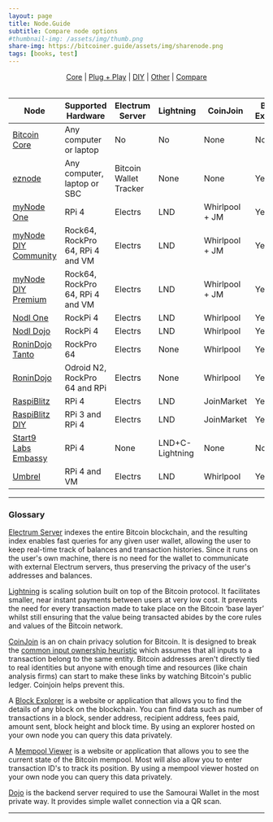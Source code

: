 ```yaml
---
layout: page
title: Node.Guide 
subtitle: Compare node options
#thumbnail-img: /assets/img/thumb.png
share-img: https://bitcoiner.guide/assets/img/sharenode.png
tags: [books, test]
---
```


<p align="center">
  <a href="/node/core">Core</a> |
  <a href="/node/pap">Plug + Play</a> |
  <a href="/node/diy">DIY</a> |
  <a href="/node/other">Other</a> |
  <a href="/node/compare">Compare</a>
  <br><br>
</p>


| Node                  | Supported Hardware               | Electrum Server | Lightning | CoinJoin   | Block Explorer | Mempool Viewer | Dojo |
|-----------------------|----------------------------------|-----------------|-----------|------------|----------------|----------------|------|
| [Bitcoin Core](/node/core/)        | Any computer or laptop           | No              | No        | None       | No             | No             | No   |
| [eznode](/node/other/#eznode)                | Any computer, laptop or SBC | Bitcoin Wallet Tracker | None       | None       | Yes            | Yes            | No   |
| [myNode One](/node/pap/#mynode-one)            | RPi 4                            | Electrs         | LND       | Whirlpool + JM  | Yes            | Yes            | Yes  |
| [myNode DIY Community](/node/diy/#mynode)  | Rock64, RockPro 64, RPi 4 and VM | Electrs         | LND       | Whirlpool + JM  | Yes            | No             | Yes  |
| [myNode DIY Premium](/node/diy/#mynode)    | Rock64, RockPro 64, RPi 4 and VM | Electrs          | LND       | Whirlpool + JM  | Yes            | Yes            | Yes  |
| [Nodl One](/node/pap/#nodl-one)              | RockPi 4                         | Electrs         | LND       | Whirlpool  | Yes            | No             | Yes  | 
| [Nodl Dojo](/node/pap/#nodl-dojo)             | RockPi 4                         | Electrs         | LND       | Whirlpool  | Yes            | No             | Yes  |
| [RoninDojo Tanto](/node/pap/#ronindojo-tanto) | RockPro 64    | Electrs         | None      | Whirlpool  | Yes            | Yes             | Yes  |
| [RoninDojo](h/node/diy/#ronindojo)             | Odroid N2, RockPro 64 and RPi    | Electrs         | None      | Whirlpool  | Yes            | Yes             | Yes  |
| [RaspiBlitz](/node/pap/#raspiblitz)            | RPi 4                            | Electrs         | LND       | JoinMarket | Yes            | Yes            | No   |
| [RaspiBlitz DIY](/node/diy/#raspiblitz)        | RPi 3 and RPi 4                  | Electrs         | LND       | JoinMarket | Yes            | Yes            | No   |
| [Start9 Labs Embassy](/node/pap/#start9-embassy)   | RPi 4                            | None            | LND+C-Lightning      | None       | No            | No             | No   |
| [Umbrel](/node/diy/#umbrel)                | RPi 4 and VM                     | Electrs         | LND       | Whirlpool       | Yes            | Yes             | Yes   |

***

### Glossary

[Electrum Server](https://github.com/romanz/electrs) indexes the entire Bitcoin blockchain, and the resulting index enables fast queries for any given user wallet, allowing the user to keep real-time track of balances and transaction histories. Since it runs on the user's own machine, there is no need for the wallet to communicate with external Electrum servers, thus preserving the privacy of the user's addresses and balances.

[Lightning](/lightning) is scaling solution built on top of the Bitcoin protocol. It facilitates smaller, near instant payments between users at very low cost. It prevents the need for every transaction made to take place on the Bitcoin ‘base layer’ whilst still ensuring that the value being transacted abides by the core rules and values of the Bitcoin network.

[CoinJoin](https://bitcoiner.guide/qna/coinjoin) is an on chain privacy solution for Bitcoin. It is designed to break the [common input ownership heuristic](https://en.bitcoin.it/wiki/Common-input-ownership_heuristic) which assumes that all inputs to a transaction belong to the same entity. Bitcoin addresses aren't directly tied to real identities but anyone with enough time and resources (like chain analysis firms) can start to make these links by watching Bitcoin's public ledger. Coinjoin helps prevent this.

A [Block Explorer](https://explorer.btc21.org/) is a website or application that allows you to find the details of any block on the blockchain. You can find data such as number of transactions in a block, sender address, recipient address, fees paid, amount sent, block height and block time. By using an explorer hosted on your own node you can query this data privately.

A [Mempool Viewer](https://mempool.space) is a website or application that allows you to see the current state of the Bitcoin mempool. Most will also allow you to enter transaction ID's to track its position. By using a mempool viewer hosted on your own node you can query this data privately.

[Dojo](https://samouraiwallet.com/dojo) is the backend server required to use the Samourai Wallet in the most private way. It provides simple wallet connection via a QR scan.

***
